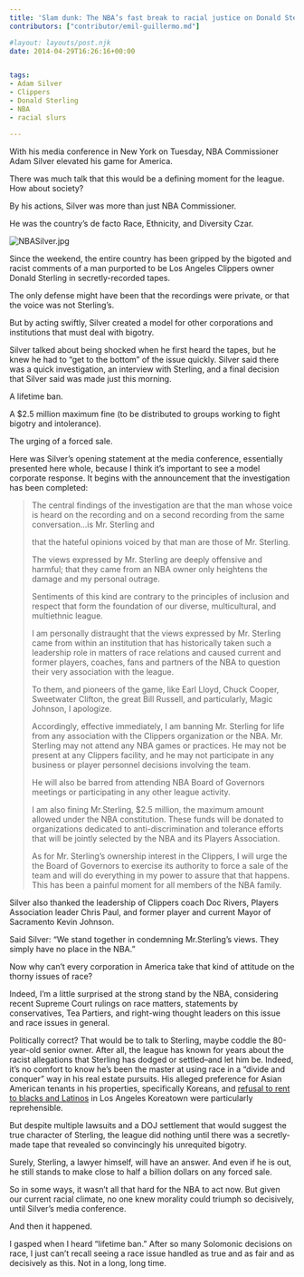 ```yaml
---
title: 'Slam dunk: The NBA’s fast break to racial justice on Donald Sterling'
contributors: ["contributor/emil-guillermo.md"]

#layout: layouts/post.njk
date: 2014-04-29T16:26:16+00:00


tags:
- Adam Silver
- Clippers
- Donald Sterling
- NBA
- racial slurs

---
```


With his media conference in New York on Tuesday, NBA Commissioner Adam Silver elevated his game for America.

There was much talk that this would be a defining moment for the league. How about society?

By his actions, Silver was more than just NBA Commissioner.

He was the country’s de facto Race, Ethnicity, and Diversity Czar.

![NBASilver.jpg](/uploads/NBASilver.jpg)

Since the weekend, the entire country has been gripped by the bigoted and racist comments of a man purported to be Los Angeles Clippers owner Donald Sterling in secretly-recorded tapes.

The only defense might have been that the recordings were private, or that the voice was not Sterling’s.

But by acting swiftly, Silver created a model for other corporations and institutions that must deal with bigotry.

Silver talked about being shocked when he first heard the tapes, but he knew he had to “get to the bottom” of the issue quickly. Silver said there was a quick investigation, an interview with Sterling, and a final decision that Silver said was made just this morning.

A lifetime ban.

A $2.5 million maximum fine (to be distributed to groups working to fight bigotry and intolerance).

The urging of a forced sale.

Here was Silver’s opening statement at the media conference, essentially presented here whole, because I think it’s important to see a model corporate response. It begins with the announcement that the investigation has been completed:

> The central findings of the investigation are that the man whose voice is heard on the recording and on a second recording from the same conversation…is Mr. Sterling and
>
> that the hateful opinions voiced by that man are those of Mr. Sterling.
>
> The views expressed by Mr. Sterling are deeply offensive and harmful; that they came from an NBA owner only heightens the damage and my personal outrage.
>
> Sentiments of this kind are contrary to the principles of inclusion and respect that form the foundation of our diverse, multicultural, and multiethnic league.
>
> I am personally distraught that the views expressed by Mr. Sterling came from within an institution that has historically taken such a leadership role in matters of race relations and caused current and former players, coaches, fans and partners of the NBA to question their very association with the league.
>
> To them, and pioneers of the game, like Earl Lloyd, Chuck Cooper, Sweetwater Clifton, the great Bill Russell, and particularly, Magic Johnson, I apologize.
>
> Accordingly, effective immediately, I am banning Mr. Sterling for life from any association with the Clippers organization or the NBA. Mr. Sterling may not attend any NBA games or practices. He may not be present at any Clippers facility, and he may not participate in any business or player personnel decisions involving the team.
>
> He will also be barred from attending NBA Board of Governors meetings or participating in any other league activity.
>
> I am also fining Mr.Sterling, $2.5 million, the maximum amount allowed under the NBA constitution. These funds will be donated to organizations dedicated to anti-discrimination and tolerance efforts that will be jointly selected by the NBA and its Players Association.
>
> As for Mr. Sterling’s ownership interest in the Clippers, I will urge the the Board of Governors to exercise its authority to force a sale of the team and will do everything in my power to assure that that happens. This has been a painful moment for all members of the NBA family.

Silver also thanked the leadership of Clippers coach Doc Rivers, Players Association leader Chris Paul, and former player and current Mayor of Sacramento Kevin Johnson.

Said Silver: “We stand together in condemning Mr.Sterling’s views. They simply have no place in the NBA.”

Now why can’t every corporation in America take that kind of attitude on the thorny issues of race?

Indeed, I’m a little surprised at the strong stand by the NBA, considering recent Supreme Court rulings on race matters, statements by conservatives, Tea Partiers, and right-wing thought leaders on this issue and race issues in general.

Politically correct? That would be to talk to Sterling, maybe coddle the 80-year-old senior owner. After all, the league has known for years about the racist allegations that Sterling has dodged or settled–and let him be. Indeed, it’s no comfort to know he’s been the master at using race in a “divide and conquer” way in his real estate pursuits. His alleged preference for Asian American tenants in his properties, specifically Koreans, and [refusal to rent to blacks and Latinos](https://https://www.latimes.com/sports/sportsnow/la-sp-sn-donald-sterling-past-controversy-20140426,0,1205990.story#axzz30IrZP1rk) in Los Angeles Koreatown were particularly reprehensible.

But despite multiple lawsuits and a DOJ settlement that would suggest the true character of Sterling, the league did nothing until there was a secretly-made tape that revealed so convincingly his unrequited bigotry.

Surely, Sterling, a lawyer himself, will have an answer. And even if he is out, he still stands to make close to half a billion dollars on any forced sale.

So in some ways, it wasn’t all that hard for the NBA to act now. But given our current racial climate, no one knew morality could triumph so decisively, until Silver’s media conference.

And then it happened.

I gasped when I heard “lifetime ban.” After so many Solomonic decisions on race, I just can’t recall seeing a race issue handled as true and as fair and as decisively as this. Not in a long, long time.
